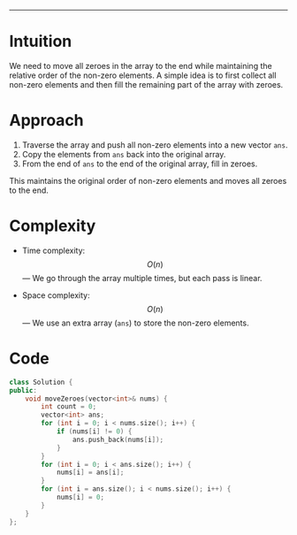 
---

# Intuition
<!-- Describe your first thoughts on how to solve this problem. -->
We need to move all zeroes in the array to the end while maintaining the relative order of the non-zero elements. A simple idea is to first collect all non-zero elements and then fill the remaining part of the array with zeroes.

# Approach
<!-- Describe your approach to solving the problem. -->
1. Traverse the array and push all non-zero elements into a new vector `ans`.
2. Copy the elements from `ans` back into the original array.
3. From the end of `ans` to the end of the original array, fill in zeroes.

This maintains the original order of non-zero elements and moves all zeroes to the end.

# Complexity
- Time complexity:  
  $$O(n)$$ — We go through the array multiple times, but each pass is linear.

- Space complexity:  
  $$O(n)$$ — We use an extra array (`ans`) to store the non-zero elements.

# Code
```cpp
class Solution {
public:
    void moveZeroes(vector<int>& nums) {
        int count = 0;
        vector<int> ans;
        for (int i = 0; i < nums.size(); i++) {
            if (nums[i] != 0) {
                ans.push_back(nums[i]);
            }      
        }
        for (int i = 0; i < ans.size(); i++) {
            nums[i] = ans[i];
        }
        for (int i = ans.size(); i < nums.size(); i++) {
            nums[i] = 0;
        }
    }
};
```